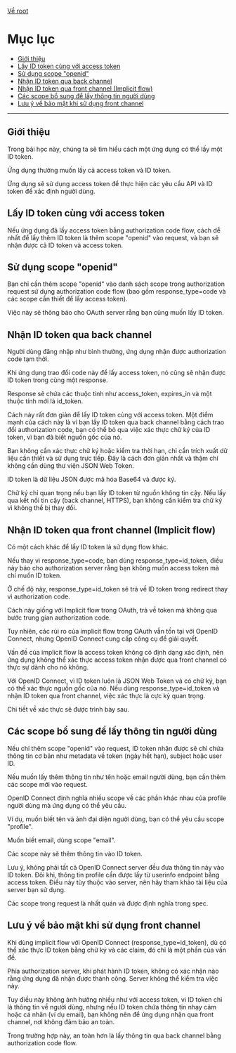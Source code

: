 [Về root](../README.md)

# Mục lục

-   [Giới thiệu](#giới-thiệu)
-   [Lấy ID token cùng với access token](#lấy-id-token-cùng-với-access-token)
-   [Sử dụng scope "openid"](#sử-dụng-scope-openid)
-   [Nhận ID token qua back channel](#nhận-id-token-qua-back-channel)
-   [Nhận ID token qua front channel (Implicit flow)](#nhận-id-token-qua-front-channel-implicit-flow)
-   [Các scope bổ sung để lấy thông tin người dùng](#các-scope-bổ-sung-để-lấy-thông-tin-người-dùng)
-   [Lưu ý về bảo mật khi sử dụng front channel](#lưu-ý-về-bảo-mật-khi-sử-dụng-front-channel)

---

## Giới thiệu

Trong bài học này, chúng ta sẽ tìm hiểu cách một ứng dụng có thể lấy một ID token.

Ứng dụng thường muốn lấy cả access token và ID token.

Ứng dụng sẽ sử dụng access token để thực hiện các yêu cầu API và ID token để xác định người dùng.

## Lấy ID token cùng với access token

Nếu ứng dụng đã lấy access token bằng authorization code flow, cách dễ nhất để lấy thêm ID token là thêm scope "openid" vào request, và bạn sẽ nhận được cả ID token và access token.

## Sử dụng scope "openid"

Bạn chỉ cần thêm scope "openid" vào danh sách scope trong authorization request sử dụng authorization code flow (bao gồm response_type=code và các scope cần thiết để lấy access token).

Việc này sẽ thông báo cho OAuth server rằng bạn cũng muốn lấy ID token.

## Nhận ID token qua back channel

Người dùng đăng nhập như bình thường, ứng dụng nhận được authorization code tạm thời.

Khi ứng dụng trao đổi code này để lấy access token, nó cũng sẽ nhận được ID token trong cùng một response.

Response sẽ chứa các thuộc tính như access_token, expires_in và một thuộc tính mới là id_token.

Cách này rất đơn giản để lấy ID token cùng với access token. Một điểm mạnh của cách này là vì bạn lấy ID token qua back channel bằng cách trao đổi authorization code, bạn có thể bỏ qua việc xác thực chữ ký của ID token, vì bạn đã biết nguồn gốc của nó.

Bạn không cần xác thực chữ ký hoặc kiểm tra thời hạn, chỉ cần trích xuất dữ liệu cần thiết và sử dụng trực tiếp. Đây là cách đơn giản nhất và thậm chí không cần dùng thư viện JSON Web Token.

ID token là dữ liệu JSON được mã hóa Base64 và được ký.

Chữ ký chỉ quan trọng nếu bạn lấy ID token từ nguồn không tin cậy. Nếu lấy qua kết nối tin cậy (back channel, HTTPS), bạn không cần kiểm tra chữ ký vì không thể bị thay đổi.

## Nhận ID token qua front channel (Implicit flow)

Có một cách khác để lấy ID token là sử dụng flow khác.

Nếu thay vì response_type=code, bạn dùng response_type=id_token, điều này báo cho authorization server rằng bạn không muốn access token mà chỉ muốn ID token.

Ở chế độ này, response_type=id_token sẽ trả về ID token trong redirect thay vì authorization code.

Cách này giống với Implicit flow trong OAuth, trả về token mà không qua bước trung gian authorization code.

Tuy nhiên, các rủi ro của implicit flow trong OAuth vẫn tồn tại với OpenID Connect, nhưng OpenID Connect cung cấp công cụ để giải quyết.

Vấn đề của implicit flow là access token không có định dạng xác định, nên ứng dụng không thể xác thực access token nhận được qua front channel có thực sự dành cho nó không.

Với OpenID Connect, vì ID token luôn là JSON Web Token và có chữ ký, bạn có thể xác thực nguồn gốc của nó. Nếu dùng response_type=id_token và nhận ID token qua front channel, việc xác thực là cực kỳ quan trọng.

Chi tiết về xác thực sẽ được trình bày sau.

## Các scope bổ sung để lấy thông tin người dùng

Nếu chỉ thêm scope "openid" vào request, ID token nhận được sẽ chỉ chứa thông tin cơ bản như metadata về token (ngày hết hạn), subject hoặc user ID.

Nếu muốn lấy thêm thông tin như tên hoặc email người dùng, bạn cần thêm các scope mới vào request.

OpenID Connect định nghĩa nhiều scope về các phần khác nhau của profile người dùng mà ứng dụng có thể yêu cầu.

Ví dụ, muốn biết tên và ảnh đại diện người dùng, bạn có thể yêu cầu scope "profile".

Muốn biết email, dùng scope "email".

Các scope này sẽ thêm thông tin vào ID token.

Lưu ý, không phải tất cả OpenID Connect server đều đưa thông tin này vào ID token. Đôi khi, thông tin profile cần được lấy từ userinfo endpoint bằng access token. Điều này tùy thuộc vào server, nên hãy tham khảo tài liệu của server bạn sử dụng.

Các scope trong request là nhất quán và được định nghĩa trong spec.

## Lưu ý về bảo mật khi sử dụng front channel

Khi dùng implicit flow với OpenID Connect (response_type=id_token), dù có thể xác thực ID token bằng chữ ký và các claim, đó chỉ là một phần của vấn đề.

Phía authorization server, khi phát hành ID token, không có xác nhận nào rằng ứng dụng đã nhận được thành công. Server không thể kiểm tra việc này.

Tuy điều này không ảnh hưởng nhiều như với access token, vì ID token chỉ là thông tin về người dùng, nhưng nếu ID token chứa thông tin nhạy cảm hoặc cá nhân (ví dụ email), bạn không nên để ứng dụng nhận qua front channel, nơi không đảm bảo an toàn.

Trong trường hợp này, an toàn hơn là lấy thông tin qua back channel bằng authorization code flow.
